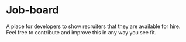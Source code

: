 # Job-board
A place for developers to show recruiters that they are available for hire. Feel free to contribute and improve this in any way you see fit.
